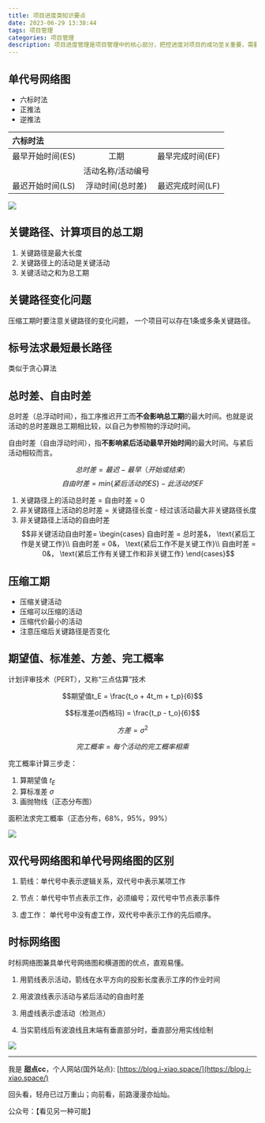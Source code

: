 ```yaml
---
title: 项目进度类知识要点
date: 2023-06-29 13:38:44
tags: 项目管理
categories: 项目管理
description: 项目进度管理是项目管理中的核心部分，把控进度对项目的成功至关重要，需要掌握工作进度的量化以及计算方法，掌握进度相关的科学知识有助于缩短项目工期，节省成本。
---
```

## 单代号网络图

- 六标时法
- 正推法
- 逆推法


| 六标时法         |                   |                  |
| :--------------- | :---------------: | ---------------: |
| 最早开始时间(ES) |       工期        | 最早完成时间(EF) |
|                  | 活动名称/活动编号 |                  |
| 最迟开始时间(LS) | 浮动时间(总时差)  | 最迟完成时间(LF) |

![](https://files.mdnice.com/user/34064/2d5434a8-8943-42ca-9486-37313675db1a.jpg)

## 关键路径、计算项目的总工期

1. 关键路径是最大长度
2. 关键路径上的活动是关键活动
3. 关键活动之和为总工期

## 关键路径变化问题

压缩工期时要注意关键路径的变化问题， 一个项目可以存在1条或多条关键路径。

## 标号法求最短最长路径

类似于贪心算法

## 总时差、自由时差

总时差（总浮动时间），指工序推迟开工而**不会影响总工期**的最大时间。也就是说活动的总时差跟总工期相比较，以自己为参照物的浮动时间。

自由时差（自由浮动时间），指**不影响紧后活动最早开始时间**的最大时间。与紧后活动相较而言。

  $$ 总时差 = 最迟 - 最早 （开始或结束） $$
  $$自由时差 = min\{紧后活动的ES\} - 此活动的EF$$

1. 关键路径上的活动总时差 = 自由时差 = 0
2. 非关键路径上活动的总时差 = 关键路径长度 - 经过该活动最大非关键路径长度
3. 非关键路径上活动的自由时差
$$非关键活动自由时差=
\begin{cases}
自由时差 = 总时差&， \text{紧后工作是关键工作}\\
自由时差 = 0&， \text{紧后工作不是关键工作}\\
自由时差 = 0&， \text{紧后工作有关键工作和非关键工作}
\end{cases}$$

## 压缩工期

- 压缩关键活动
- 压缩可以压缩的活动
- 压缩代价最小的活动
- 注意压缩后关键路径是否变化

## 期望值、标准差、方差、完工概率

计划评审技术（PERT），又称“三点估算”技术

$$期望值t_E = \frac{t_o + 4t_m + t_p}{6}$$

$$标准差σ(西格玛) = \frac{t_p - t_o}{6}$$

$$方差 = σ^2$$

$$完工概率 = 每个活动的完工概率相乘$$

完工概率计算三步走：

1. 算期望值 $t_E$
2. 算标准差 $σ$
3. 画抛物线（正态分布图）

面积法求完工概率（正态分布，68%，95%，99%）

![](https://files.mdnice.com/user/34064/b003ec0d-0e7c-4bf9-ba37-a6732f7fd007.png)
<!--
![](https://files.mdnice.com/user/34064/48b8410d-d7e7-449a-8159-64716eb19c08.jpg)
-->

## 双代号网络图和单代号网络图的区别

1. 箭线：单代号中表示逻辑关系，双代号中表示某项工作

2. 节点：单代号中节点表示工作，必须编号；双代号中节点表示事件

3. 虚工作： 单代号中没有虚工作，双代号中表示工作的先后顺序。

## 时标网络图

时标网络图兼具单代号网络图和横道图的优点，直观易懂。

1. 用箭线表示活动，箭线在水平方向的投影长度表示工序的作业时间

2. 用波浪线表示活动与紧后活动的自由时差

3. 用虚线表示虚活动（检测点）

4. 当实箭线后有波浪线且末端有垂直部分时，垂直部分用实线绘制

![](https://files.mdnice.com/user/34064/f30e2b4d-203d-4688-92f4-5fadb77028eb.jpg)

---

我是 **甜点cc**，个人网站(国外站点): [https://blog.i-xiao.space/](https://blog.i-xiao.space/)

回头看，轻舟已过万重山；向前看，前路漫漫亦灿灿。

公众号：【看见另一种可能】